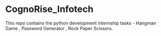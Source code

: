 # CognoRise_Infotech
This repo contains the python development internship tasks - Hangman Game , Password Generator , Rock Paper Scissors.

